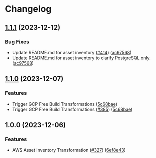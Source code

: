 # Changelog

## [1.1.1](https://github.com/cloudquery/policies-premium/compare/transformation-aws-asset-inventory-free-v1.1.0...transformation-aws-asset-inventory-free-v1.1.1) (2023-12-12)


### Bug Fixes

* Update README.md for asset inventory ([#414](https://github.com/cloudquery/policies-premium/issues/414)) ([ac97568](https://github.com/cloudquery/policies-premium/commit/ac97568bdd13b26fa4ce863162890d22d6917dbe))
* Update README.md for asset inventory to clarify PostgreSQL only. ([ac97568](https://github.com/cloudquery/policies-premium/commit/ac97568bdd13b26fa4ce863162890d22d6917dbe))

## [1.1.0](https://github.com/cloudquery/policies-premium/compare/transformation-aws-asset-inventory-free-v1.0.0...transformation-aws-asset-inventory-free-v1.1.0) (2023-12-07)


### Features

* Trigger GCP Free Build Transformations ([5c68bae](https://github.com/cloudquery/policies-premium/commit/5c68bae0f30e4e57db5774300488d4b6ddd42c3b))
* Trigger GCP Free Build Transformations ([#385](https://github.com/cloudquery/policies-premium/issues/385)) ([5c68bae](https://github.com/cloudquery/policies-premium/commit/5c68bae0f30e4e57db5774300488d4b6ddd42c3b))

## 1.0.0 (2023-12-06)


### Features

* AWS Asset Inventory Transformation ([#327](https://github.com/cloudquery/policies-premium/issues/327)) ([6ef8e43](https://github.com/cloudquery/policies-premium/commit/6ef8e43f618843f3431e112c8f4c62ac08296697))
